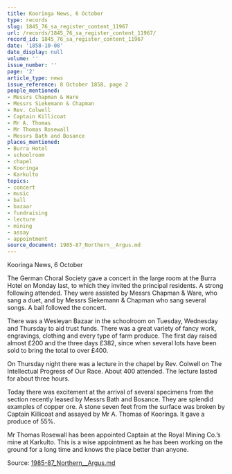```yaml
---
title: Kooringa News, 6 October
type: records
slug: 1845_76_sa_register_content_11967
url: /records/1845_76_sa_register_content_11967/
record_id: 1845_76_sa_register_content_11967
date: '1858-10-08'
date_display: null
volume: ''
issue_number: ''
page: '2'
article_type: news
issue_reference: 8 October 1858, page 2
people_mentioned:
- Messrs Chapman & Ware
- Messrs Siekemann & Chapman
- Rev. Colwell
- Captain Killicoat
- Mr A. Thomas
- Mr Thomas Rosewall
- Messrs Bath and Bosance
places_mentioned:
- Burra Hotel
- schoolroom
- chapel
- Kooringa
- Karkulto
topics:
- concert
- music
- ball
- bazaar
- fundraising
- lecture
- mining
- assay
- appointment
source_document: 1985-87_Northern__Argus.md
---
```


Kooringa News, 6 October

The German Choral Society gave a concert in the large room at the Burra Hotel on Monday last, to which they invited the principal residents.  A strong following attended. They were assisted by Messrs Chapman & Ware, who sang a duet, and by Messrs Siekemann & Chapman who sang several songs.  A ball followed the concert.

There was a Wesleyan Bazaar in the schoolroom on Tuesday, Wednesday and Thursday to aid trust funds.  There was a great variety of fancy work, engravings, clothing and every type of farm produce.  The first day raised almost £200 and the three days £382, since when several lots have been sold to bring the total to over £400.

On Thursday night there was a lecture in the chapel by Rev. Colwell on The Intellectual Progress of Our Race.  About 400 attended.  The lecture lasted for about three hours.

Today there was excitement at the arrival of several specimens from the section recently leased by Messrs Bath and Bosance.  They are splendid examples of copper ore.  A stone seven feet from the surface was broken by Captain Killicoat and assayed by Mr A. Thomas of Kooringa.  It gave a produce of 55%.

Mr Thomas Rosewall has been appointed Captain at the Royal Mining Co.’s mine at Karkulto.  This is a wise appointment as he has been working on the ground for a long time and knows the place better than anyone.

Source: [1985-87_Northern__Argus.md](/downloads/markdown/1985-87_Northern__Argus.md)

